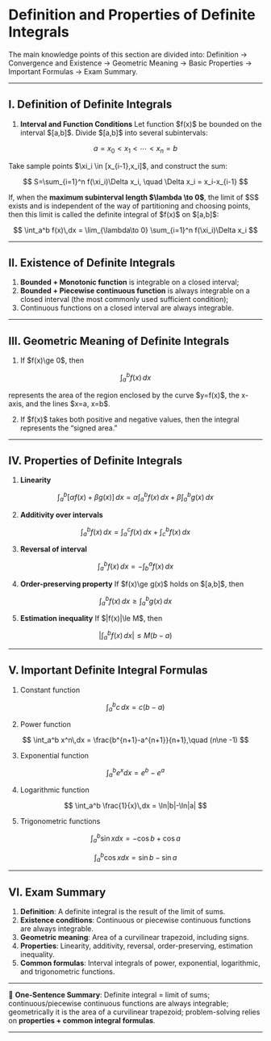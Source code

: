
# Definition and Properties of Definite Integrals

The main knowledge points of this section are divided into: Definition → Convergence and Existence → Geometric Meaning → Basic Properties → Important Formulas → Exam Summary.

---

## I. Definition of Definite Integrals

1. **Interval and Function Conditions**
   Let function \$f(x)\$ be bounded on the interval $\[a,b]\$. Divide $\[a,b]\$ into several subintervals:

$$
a=x_0<x_1<\cdots<x_n=b
$$

Take sample points \$\xi\_i \in \[x\_{i-1},x\_i]\$, and construct the sum:

$$
S=\sum_{i=1}^n f(\xi_i)\Delta x_i, \quad \Delta x_i = x_i-x_{i-1}
$$

If, when the **maximum subinterval length \$\lambda \to 0\$**, the limit of \$S\$ exists and is independent of the way of partitioning and choosing points, then this limit is called the definite integral of \$f(x)\$ on $\[a,b]\$:

$$
\int_a^b f(x)\,dx = \lim_{\lambda\to 0} \sum_{i=1}^n f(\xi_i)\Delta x_i
$$

---

## II. Existence of Definite Integrals

1. **Bounded + Monotonic function** is integrable on a closed interval;
2. **Bounded + Piecewise continuous function** is always integrable on a closed interval (the most commonly used sufficient condition);
3. Continuous functions on a closed interval are always integrable.

---

## III. Geometric Meaning of Definite Integrals

1. If \$f(x)\ge 0\$, then

$$
\int_a^b f(x)\,dx
$$

represents the area of the region enclosed by the curve \$y=f(x)\$, the x-axis, and the lines \$x=a, x=b\$.

2. If \$f(x)\$ takes both positive and negative values, then the integral represents the “signed area.”

---

## IV. Properties of Definite Integrals

1. **Linearity**

$$
\int_a^b [\alpha f(x)+\beta g(x)]\,dx = \alpha\int_a^b f(x)\,dx + \beta\int_a^b g(x)\,dx
$$

2. **Additivity over intervals**

$$
\int_a^b f(x)\,dx = \int_a^c f(x)\,dx + \int_c^b f(x)\,dx
$$

3. **Reversal of interval**

$$
\int_a^b f(x)\,dx = -\int_b^a f(x)\,dx
$$

4. **Order-preserving property**
   If \$f(x)\ge g(x)\$ holds on $\[a,b]\$, then

$$
\int_a^b f(x)\,dx \ge \int_a^b g(x)\,dx
$$

5. **Estimation inequality**
   If \$|f(x)|\le M\$, then

$$
\Big|\int_a^b f(x)\,dx\Big| \le M(b-a)
$$

---

## V. Important Definite Integral Formulas

1. Constant function

$$
\int_a^b c\,dx = c(b-a)
$$

2. Power function

$$
\int_a^b x^n\,dx = \frac{b^{n+1}-a^{n+1}}{n+1},\quad (n\ne -1)
$$

3. Exponential function

$$
\int_a^b e^x dx = e^b - e^a
$$

4. Logarithmic function

$$
\int_a^b \frac{1}{x}\,dx = \ln|b|-\ln|a|
$$

5. Trigonometric functions

$$
\int_a^b \sin x dx = -\cos b + \cos a
$$

$$
\int_a^b \cos x dx = \sin b - \sin a
$$

---

## VI. Exam Summary

1. **Definition**: A definite integral is the result of the limit of sums.
2. **Existence conditions**: Continuous or piecewise continuous functions are always integrable.
3. **Geometric meaning**: Area of a curvilinear trapezoid, including signs.
4. **Properties**: Linearity, additivity, reversal, order-preserving, estimation inequality.
5. **Common formulas**: Interval integrals of power, exponential, logarithmic, and trigonometric functions.

---

📌 **One-Sentence Summary**:
Definite integral = limit of sums; continuous/piecewise continuous functions are always integrable; geometrically it is the area of a curvilinear trapezoid; problem-solving relies on **properties + common integral formulas**.

---


